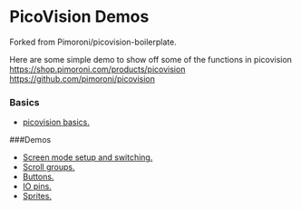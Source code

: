 # PicoVision Demos
Forked from Pimoroni/picovision-boilerplate.

Here are some simple demo to show off some of the functions in picovision 
https://shop.pimoroni.com/products/picovision
https://github.com/pimoroni/picovision


### Basics

- [picovision basics.](docs/core.md)

###Demos

- [Screen mode setup and switching.](docs/screenmodes.md)
- [Scroll groups.](docs/scrollgroups.md)
- [Buttons.](docs/buttons.md)
- [IO pins.](io.md)
- [Sprites.](sprites.md)

